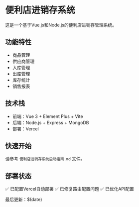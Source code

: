 # 便利店进销存系统

这是一个基于Vue.js和Node.js的便利店进销存管理系统。

## 功能特性

- 商品管理
- 供应商管理  
- 入库管理
- 出库管理
- 库存统计
- 销售报表

## 技术栈

- 前端：Vue 3 + Element Plus + Vite
- 后端：Node.js + Express + MongoDB
- 部署：Vercel

## 快速开始

请参考 `便利店进销存系统启动指南.md` 文件。

## 部署状态

✅ 已配置Vercel自动部署
✅ 已修复路由配置问题
✅ 已优化API配置

最后更新：$(date)